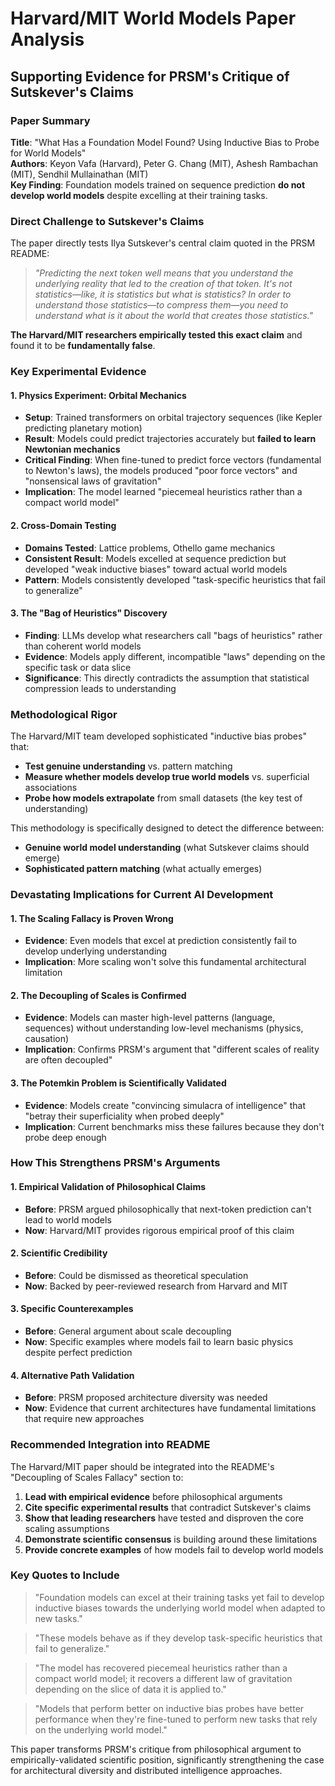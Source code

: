 # Harvard/MIT World Models Paper Analysis
## Supporting Evidence for PRSM's Critique of Sutskever's Claims

### Paper Summary
**Title**: "What Has a Foundation Model Found? Using Inductive Bias to Probe for World Models"  
**Authors**: Keyon Vafa (Harvard), Peter G. Chang (MIT), Ashesh Rambachan (MIT), Sendhil Mullainathan (MIT)  
**Key Finding**: Foundation models trained on sequence prediction **do not develop world models** despite excelling at their training tasks.

### Direct Challenge to Sutskever's Claims

The paper directly tests Ilya Sutskever's central claim quoted in the PRSM README:

> *"Predicting the next token well means that you understand the underlying reality that led to the creation of that token. It's not statistics—like, it is statistics but what is statistics? In order to understand those statistics—to compress them—you need to understand what is it about the world that creates those statistics."*

**The Harvard/MIT researchers empirically tested this exact claim** and found it to be **fundamentally false**.

### Key Experimental Evidence

#### 1. **Physics Experiment: Orbital Mechanics**
- **Setup**: Trained transformers on orbital trajectory sequences (like Kepler predicting planetary motion)
- **Result**: Models could predict trajectories accurately but **failed to learn Newtonian mechanics**
- **Critical Finding**: When fine-tuned to predict force vectors (fundamental to Newton's laws), the models produced "poor force vectors" and "nonsensical laws of gravitation"
- **Implication**: The model learned "piecemeal heuristics rather than a compact world model"

#### 2. **Cross-Domain Testing**
- **Domains Tested**: Lattice problems, Othello game mechanics
- **Consistent Result**: Models excelled at sequence prediction but developed "weak inductive biases" toward actual world models
- **Pattern**: Models consistently developed "task-specific heuristics that fail to generalize"

#### 3. **The "Bag of Heuristics" Discovery**
- **Finding**: LLMs develop what researchers call "bags of heuristics" rather than coherent world models
- **Evidence**: Models apply different, incompatible "laws" depending on the specific task or data slice
- **Significance**: This directly contradicts the assumption that statistical compression leads to understanding

### Methodological Rigor

The Harvard/MIT team developed sophisticated "inductive bias probes" that:
- **Test genuine understanding** vs. pattern matching
- **Measure whether models develop true world models** vs. superficial associations
- **Probe how models extrapolate** from small datasets (the key test of understanding)

This methodology is specifically designed to detect the difference between:
- **Genuine world model understanding** (what Sutskever claims should emerge)
- **Sophisticated pattern matching** (what actually emerges)

### Devastating Implications for Current AI Development

#### 1. **The Scaling Fallacy is Proven Wrong**
- **Evidence**: Even models that excel at prediction consistently fail to develop underlying understanding
- **Implication**: More scaling won't solve this fundamental architectural limitation

#### 2. **The Decoupling of Scales is Confirmed**
- **Evidence**: Models can master high-level patterns (language, sequences) without understanding low-level mechanisms (physics, causation)
- **Implication**: Confirms PRSM's argument that "different scales of reality are often decoupled"

#### 3. **The Potemkin Problem is Scientifically Validated**
- **Evidence**: Models create "convincing simulacra of intelligence" that "betray their superficiality when probed deeply"
- **Implication**: Current benchmarks miss these failures because they don't probe deep enough

### How This Strengthens PRSM's Arguments

#### 1. **Empirical Validation of Philosophical Claims**
- **Before**: PRSM argued philosophically that next-token prediction can't lead to world models
- **Now**: Harvard/MIT provides rigorous empirical proof of this claim

#### 2. **Scientific Credibility**
- **Before**: Could be dismissed as theoretical speculation
- **Now**: Backed by peer-reviewed research from Harvard and MIT

#### 3. **Specific Counterexamples**
- **Before**: General argument about scale decoupling
- **Now**: Specific examples where models fail to learn basic physics despite perfect prediction

#### 4. **Alternative Path Validation**
- **Before**: PRSM proposed architecture diversity was needed
- **Now**: Evidence that current architectures have fundamental limitations that require new approaches

### Recommended Integration into README

The Harvard/MIT paper should be integrated into the README's "Decoupling of Scales Fallacy" section to:

1. **Lead with empirical evidence** before philosophical arguments
2. **Cite specific experimental results** that contradict Sutskever's claims
3. **Show that leading researchers** have tested and disproven the core scaling assumptions
4. **Demonstrate scientific consensus** is building around these limitations
5. **Provide concrete examples** of how models fail to develop world models

### Key Quotes to Include

> "Foundation models can excel at their training tasks yet fail to develop inductive biases towards the underlying world model when adapted to new tasks."

> "These models behave as if they develop task-specific heuristics that fail to generalize."

> "The model has recovered piecemeal heuristics rather than a compact world model; it recovers a different law of gravitation depending on the slice of data it is applied to."

> "Models that perform better on inductive bias probes have better performance when they're fine-tuned to perform new tasks that rely on the underlying world model."

This paper transforms PRSM's critique from philosophical argument to empirically-validated scientific position, significantly strengthening the case for architectural diversity and distributed intelligence approaches.